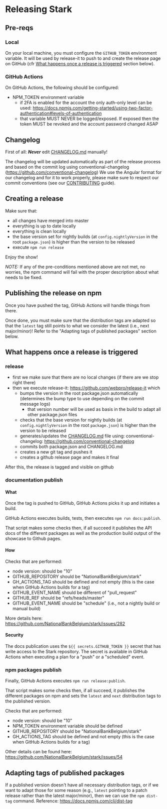 # Releasing Stark

## Pre-reqs

### Local

On your local machine, you must configure the `GITHUB_TOKEN` environment variable.
It will be used by release-it to push to and create the release page on GitHub (cfr [What happens once a release is triggered](#release-process) section below).

### GitHub Actions

On GitHub Actions, the following should be configured:

- NPM_TOKEN environment variable
  - if 2FA is enabled for the account the only auth-only level can be used: https://docs.npmjs.com/getting-started/using-two-factor-authentication#levels-of-authentication
  - that variable MUST NEVER be logged/exposed. If exposed then the token MUST be revoked and the account password changed ASAP

## Changelog

First of all: _**Never**_ edit [CHANGELOG.md](./CHANGELOG.md) manually!

The changelog will be updated automatically as part of the release process and based on the commit log using conventional-changelog (https://github.com/conventional-changelog)
We use the Angular format for our changelog and for it to work properly, please make sure to respect our commit conventions (see our [CONTRIBUTING](./CONTRIBUTING.md) guide).

## Creating a release

Make sure that:

- all changes have merged into master
- everything is up to date locally
- everything is clean locally
- the base version set for nightly builds (at `config.nightlyVersion` in the root `package.json`) is higher than the version to be released
- execute `npm run release`

Enjoy the show!

_NOTE:_ If any of the pre-conditions mentioned above are not met, no worries, the npm command will fail with the proper description about what needs to be fixed.

## Publishing the release on npm

Once you have pushed the tag, GitHub Actions will handle things from there.

Once done, you must make sure that the distribution tags are adapted so that the `latest` tag still points to what we consider the latest (i.e., next major/minor)!
Refer to the "Adapting tags of published packages" section below.

## <a name="release-process"></a>What happens once a release is triggered

### release

- first we make sure that there are no local changes (if there are we stop right there)
- then we execute release-it: https://github.com/webpro/release-it which
  - bumps the version in the root package.json automatically (determines the bump type to use depending on the commit message logs)
    - that version number will be used as basis in the build to adapt all other package.json files
  - checks that the base version for nightly builds (at `config.nightlyVersion` in the root `package.json`) is higher than the version to be released
  - generates/updates the [CHANGELOG.md](./CHANGELOG.md) file using: conventional-changelog: https://github.com/conventional-changelog
  - commits both package.json and CHANGELOG.md
  - creates a new git tag and pushes it
  - creates a github release page and makes it final

After this, the release is tagged and visible on github

### documentation publish

#### What

Once the tag is pushed to GitHub, GitHub Actions picks it up and initiates a build.

GitHub Actions executes builds, tests, then executes `npm run docs:publish`.

That script makes some checks then, if all succeed it publishes the API docs of the different packages as well as the production build output of the showcase to Github pages.

#### How

Checks that are performed:

- node version: should be "10"
- GITHUB_REPOSITORY should be "NationalBankBelgium/stark"
- GH_ACTIONS_TAG should be defined and not empty (this is the case when GitHub Actions builds for a tag)
- GITHUB_EVENT_NAME should be different of "pull_request"
- GITHUB_REF should be "refs/heads/master"
- GITHUB_EVENT_NAME should be "schedule" (i.e., not a nightly build or manual build)

More details here: https://github.com/NationalBankBelgium/stark/issues/282

#### Security

The docs publication uses the `${{ secrets.GITHUB_TOKEN }}` secret that has write access to the Stark repository.
The secret is available in GitHub Actions when executing a plan for a "push" or a "scheduled" event.

### npm packages publish

Finally, GitHub Actions executes `npm run release:publish`.

That script makes some checks then, if all succeed, it publishes the different packages on npm and sets the `latest` and `next` distribution tags to the published version.

Checks that are performed:

- node version: should be "10"
- NPM_TOKEN environment variable should be defined
- GITHUB_REPOSITORY should be "NationalBankBelgium/stark"
- GH_ACTIONS_TAG should be defined and not empty (this is the case when GitHub Actions builds for a tag)

Other details can be found here: https://github.com/NationalBankBelgium/stark/issues/54

## Adapting tags of published packages

If a published version doesn't have all necessary distribution tags, or if we want to adapt those for some reason (e.g., `latest` pointing to a patch release rather than the latest major/minor), then we can use the `npm dist-tag` command.
Reference: https://docs.npmjs.com/cli/dist-tag

